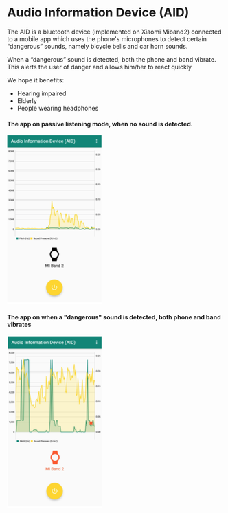 # Audio Information Device (AID)

The AID is a bluetooth device (implemented on Xiaomi Miband2) connected to a mobile app which uses the phone's microphones to detect certain “dangerous” sounds, namely bicycle bells and car horn sounds.

When a “dangerous” sound is detected, both the phone and band vibrate. This alerts the user of danger and allows him/her to react quickly

We hope it benefits:
- Hearing impaired
- Elderly
- People wearing headphones

#### The app on passive listening mode, when no sound is detected.
<img src="screenshots/AID_neutral.png" alt="AID when no sound is detected" width="220"/>

#### The app on when a "dangerous" sound is detected, both phone and band vibrates
<img src="screenshots/AID_sound_detected.png" alt="AID when sound is detected" width="220"/>
